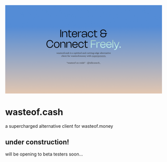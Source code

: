 <img src="static/brand/banner.png" alt="gh banner" width="500">

# wasteof.cash
a supercharged alternative client for wasteof.money

## under construction!
will be opening to beta testers soon...